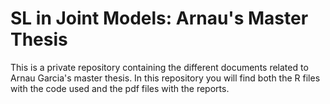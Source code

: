 # SL in Joint Models: Arnau's Master Thesis

This is a private repository containing the different documents related to Arnau Garcia's master thesis. In this repository you will find both the R files with the code used and the pdf files with the reports.
